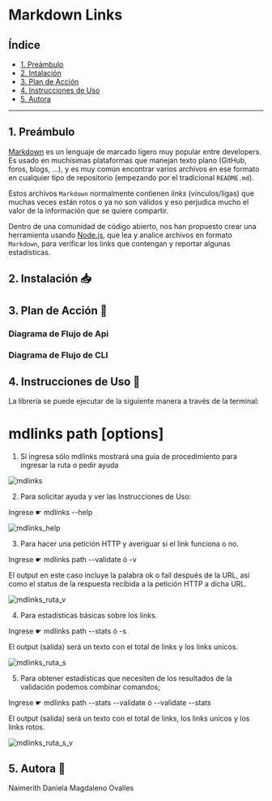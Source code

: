# Markdown Links

## Índice

* [1. Preámbulo](#1-preámbulo)
* [2. Intalación](#2-instalación)
* [3. Plan de Acción](#3-plan-de-acción)
* [4. Instrucciones de Uso](#4-instrucciones-de-uso)
* [5. Autora](#5-autora)

***

## 1. Preámbulo

[Markdown](https://es.wikipedia.org/wiki/Markdown) es un lenguaje de marcado
ligero muy popular entre developers. Es usado en muchísimas plataformas que
manejan texto plano (GitHub, foros, blogs, ...), y es muy común
encontrar varios archivos en ese formato en cualquier tipo de repositorio
(empezando por el tradicional `README.md`).

Estos archivos `Markdown` normalmente contienen _links_ (vínculos/ligas) que
muchas veces están rotos o ya no son válidos y eso perjudica mucho el valor de
la información que se quiere compartir.

Dentro de una comunidad de código abierto, nos han propuesto crear una
herramienta usando [Node.js](https://nodejs.org/), que lea y analice archivos
en formato `Markdown`, para verificar los links que contengan y reportar
algunas estadísticas.

## 2. Instalación 📥



## 3. Plan de Acción 📍


### Diagrama de Flujo de Api

### Diagrama de Flujo de CLI 


## 4. Instrucciones de Uso 📝
La librería se puede ejecutar de la siguiente manera a través de la terminal:

# mdlinks path [options]
  
  1. Si ingresa sólo mdlinks mostrará una guia de procedimiento para ingresar la ruta o pedir ayuda 
  
  ![mdlinks](https://user-images.githubusercontent.com/89501132/151981915-23b35d24-89d1-4f66-8b27-694077bd740f.png)
  

  2. Para solicitar ayuda y ver las Instrucciones de Uso:
  
  Ingrese ☛ mdlinks --help
  
  ![mdlinks_help](https://user-images.githubusercontent.com/89501132/151982277-d517fa11-94f4-4843-bf24-dba0b0d1e130.png)
  

  3. Para hacer una petición HTTP y averiguar si el link funciona o no.
  
   Ingrese ☛ mdlinks path --validate ó -v 
  
  El output en este caso incluye la palabra ok o fail después de la URL, así como el status de la respuesta recibida a la petición HTTP a dicha URL.
  
  ![mdlinks_ruta_v](https://user-images.githubusercontent.com/89501132/151984552-e251e1de-af70-4659-b522-80546cd11734.png)
  

  4. Para estadísticas básicas sobre los links.
  
   Ingrese ☛ mdlinks path --stats ó -s
  
  El output (salida) será un texto con el total de links y los links unicos. 
  
  ![mdlinks_ruta_s](https://user-images.githubusercontent.com/89501132/151984613-c172418b-69d1-4b40-afc9-7b0cc9c3c709.png)
  

  5.  Para obtener estadísticas que necesiten de los resultados de la validación podemos combinar comandos; 
  
  Ingrese ☛ mdlinks path --stats --validate ó --validate --stats
  
  El output (salida) será un texto con el total de links, los links unicos y los links rotos. 
  
  ![mdlinks_ruta_s_v](https://user-images.githubusercontent.com/89501132/151985028-355ba6fe-70dc-4a82-9253-dbb0c1570a67.png)

## 5. Autora 🙋

  Naimerith Daniela Magdaleno Ovalles 
